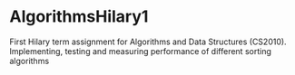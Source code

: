 # AlgorithmsHilary1
First Hilary term assignment for Algorithms and Data Structures (CS2010). Implementing, testing and measuring performance of different sorting algorithms
